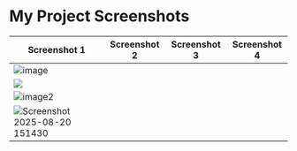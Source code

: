 # My Project Screenshots

| Screenshot 1 | Screenshot 2 | Screenshot 3 | Screenshot 4 |
|--------------|--------------|--------------|--------------|
|![image](https://github.com/user-attachments/assets/e7cb4d5d-8e7e-4f05-8724-092474c8b81c)
 | ![](![image1](https://github.com/user-attachments/assets/cfbbf53c-f816-4539-8c0c-c5bec62c73a0)) 
 |![image2](https://github.com/user-attachments/assets/123e0aeb-4e9c-4f29-875d-4ce0fc81c9b4)
 |![Screenshot 2025-08-20 151430](https://github.com/user-attachments/assets/8d1312be-dd00-4394-b0ca-d0dcb8309974) |
